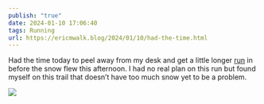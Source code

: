 ```yaml
---
publish: "true"
date: 2024-01-10 17:06:40
tags: Running
url: https://ericmwalk.blog/2024/01/10/had-the-time.html
---
```


Had the time today to peel away from my desk and get a little longer [run](https://strava.com/activities/10531967872)  in before the snow flew this afternoon. I had no real plan on this run but found myself on this trail that doesn’t have too much snow yet to be a problem.

![](https://ericmwalk.blog/uploads/2024/img-7482.jpeg)
